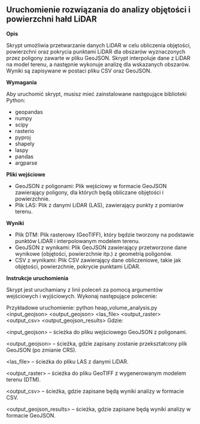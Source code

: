 ## Uruchomienie rozwiązania do analizy objętości i powierzchni hałd LiDAR
**Opis**

Skrypt umożliwia przetwarzanie danych LiDAR w celu obliczenia objętości, powierzchni oraz pokrycia punktami LiDAR dla obszarów wyznaczonych przez poligony zawarte w pliku GeoJSON. Skrypt interpoluje dane z LiDAR na model terenu, a następnie wykonuje analizę dla wskazanych obszarów. Wyniki są zapisywane w postaci pliku CSV oraz GeoJSON.

**Wymagania**

Aby uruchomić skrypt, musisz mieć zainstalowane następujące biblioteki Python:

- geopandas
- numpy
- scipy
- rasterio
- pyproj
- shapely
- laspy
- pandas
- argparse

**Pliki wejściowe**

- GeoJSON z poligonami: Plik wejściowy w formacie GeoJSON zawierający poligony, dla których będą obliczane objętości i powierzchnie.
- Plik LAS: Plik z danymi LiDAR (LAS), zawierający punkty z pomiarów terenu.

**Wyniki**
- Plik DTM: Plik rasterowy (GeoTIFF), który będzie tworzony na podstawie punktów LiDAR i interpolowanym modelem terenu.
- GeoJSON z wynikami: Plik GeoJSON zawierający przetworzone dane wynikowe (objętości, powierzchnie itp.) z geometrią poligonów.
- CSV z wynikami: Plik CSV zawierający dane obliczeniowe, takie jak objętości, powierzchnie, pokrycie punktami LiDAR.

**Instrukcje uruchomienia**

Skrypt jest uruchamiany z linii poleceń za pomocą argumentów wejściowych i wyjściowych. Wykonaj następujące polecenie:

Przykładowe uruchomienie:
python heap_volume_analysis.py <input_geojson> <output_geojson> <las_file> <output_raster> <output_csv> <output_geojson_results>
Gdzie:

<input_geojson> – ścieżka do pliku wejściowego GeoJSON z poligonami.

<output_geojson> – ścieżka, gdzie zapisany zostanie przekształcony plik GeoJSON (po zmianie CRS).

<las_file> – ścieżka do pliku LAS z danymi LiDAR.

<output_raster> – ścieżka do pliku GeoTIFF z wygenerowanym modelem terenu (DTM).

<output_csv> – ścieżka, gdzie zapisane będą wyniki analizy w formacie CSV.

<output_geojson_results> – ścieżka, gdzie zapisane będą wyniki analizy w formacie GeoJSON.
